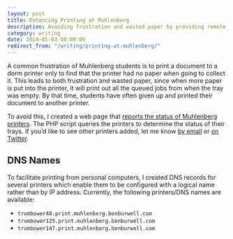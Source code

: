```yaml
---
layout: post
title: Enhancing Printing at Muhlenberg
description: Avoiding frustration and wasted paper by providing remote status reporting and logical DNS names.
category: writing
date: 2014-05-03 00:00:00
redirect_from: "/writing/printing-at-muhlenberg/"
---
```


A common frustration of Muhlenberg students is to print a document to a dorm printer only to find that the printer had no paper when going to collect it. This leads to both frustration and wasted paper, since when more paper is put into the printer, it will print out all the queued jobs from when the tray was empty. By that time, students have often given up and printed their document to another printer.

<!--more-->

To avoid this, I created a web page that [reports the status of Muhlenberg printers](http://mathcs.muhlenberg.edu/~bb246500/printers/). The PHP script queries the printers to determine the status of their trays. If you’d like to see other printers added, let me know [by email](mailto:hi@benburwell.com) or [on Twitter](https://twitter.com/intent/tweet?text=@bburwell).

## DNS Names

To facilitate printing from personal computers, I created DNS records for several printers which enable them to be configured with a logical name rather than by IP address. Currently, the following printers/DNS names are available:

* `trumbower48.print.muhlenberg.benburwell.com`
* `trumbower125.print.muhlenberg.benburwell.com`
* `trumbower147.print.muhlenberg.benburwell.com`
